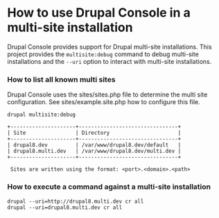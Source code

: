 # How to use Drupal Console in a multi-site installation

Drupal Console provides support for Drupal multi-site installations. This project provides the `multisite:debug` command to debug multi-site installations and the `--uri` option to interact with multi-site installations.

### How to list all known multi sites
Drupal Console uses the sites/sites.php file to determine the multi site configuration. See sites/example.site.php how to configure this file.
```
drupal multisite:debug

+---------------------+--------------------------------+
| Site                | Directory                      |
+---------------------+--------------------------------+
| drupal8.dev         | /var/www/drupal8.dev/default   |
| drupal8.multi.dev   | /var/www/drupal8.dev/multi.dev |
+---------------------+--------------------------------+

 Sites are written using the format: <port>.<domain>.<path>
```

### How to execute a command against a multi-site installation
```
drupal --uri=http://drupal8.multi.dev cr all
drupal --uri=drupal8.multi.dev cr all
```
